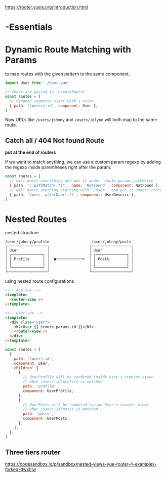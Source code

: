 
https://router.vuejs.org/introduction.html

# -Essentials

# Dynamic Route Matching with Params

to map routes with the given pattern to the same component.

```javascript
import User from './User.vue'

// these are passed to `createRouter`
const routes = [
  // dynamic segments start with a colon
  { path: '/users/:id', component: User },
]
```

Now URLs like `/users/johnny` and `/users/jolyne` will both map to the same route.

## Catch all / 404 Not found Route

**put at the end of routers**

If we want to match anything, we can use a custom param regexp by adding the regexp inside parentheses right after the param:

```javascript
const routes = [
  // will match everything and put it under `route.params.pathMatch`
  { path: '/:pathMatch(.*)*', name: 'NotFound', component: NotFound },
  // will match anything starting with `/user-` and put it under `route.params.afterUser`
  { path: '/user-:afterUser(.*)', component: UserGeneric },
]
```


# Nested Routes

nested structure 
```
/user/johnny/profile                   /user/johnny/posts 
┌──────────────────┐                  ┌──────────────────┐
│ User             │                  │ User             │
│ ┌──────────────┐ │                  │ ┌──────────────┐ │
│ │ Profile      │ │  ●────────────>  │ | Posts        │ |
│ │              │ │                  │ │              │ │
│ └──────────────┘ │                  │ └──────────────┘ │
└──────────────────┘                  └──────────────────┘
```



using nested route configurations

```html
<!-- App.vue -->
<template>
  <router-view />
</template>

<!-- User.vue -->
<template>
  <div class="user">
    <h2>User {{ $route.params.id }}</h2>
    <router-view />
  </div>
</template>
```

```javascript
const routes = [
  {
    path: '/user/:id',
    component: User,
    children: [
      {
        // UserProfile will be rendered inside User's <router-view>
        // when /user/:id/profile is matched
        path: 'profile',
        component: UserProfile,
      },
      {
        // UserPosts will be rendered inside User's <router-view>
        // when /user/:id/posts is matched
        path: 'posts',
        component: UserPosts,
      },
    ],
  },
]
```

## Three tiers router

https://codesandbox.io/p/sandbox/nested-views-vue-router-4-examples-forked-dwxhlw